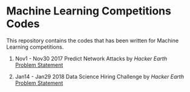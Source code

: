 # Machine Learning Competitions Codes

This repository contains the codes that has been written for Machine Learning competitions.

1. Nov1 - Nov30 2017 Predict Network Attacks by _Hacker Earth_ <br>
[Problem Statement](https://www.hackerearth.com/challenge/competitive/machine-learning-challenge-4/machine-learning/sample/#c124772)

2. Jan14 - Jan29 2018 Data Science Hiring Challenge by _Hacker Earth_ [Problem Statement](https://www.hackerearth.com/challenge/hiring/data-science-hiring-challenge/)
